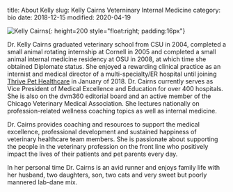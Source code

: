 title: About Kelly
slug: Kelly Cairns Veterninary Internal Medicine
category: bio
date: 2018-12-15
modified: 2020-04-19

![Kelly Cairns]({static}/images/2018/kellycairns.jpg){: height=200 style="float:right; padding:16px"}

Dr. Kelly Cairns graduated veterinary school from CSU in 2004, completed a small animal rotating internship at Cornell in 2005 and completed a small animal internal medicine residency at OSU in 2008, at which time she obtained Diplomate status.  She enjoyed a rewarding clinical practice as an internist and medical director of a multi-specialty/ER hospital until joining [Thrive Pet Healthcare](https://www.thrivepetcare.com/thrive-guide/pathway-vet-alliance-becomes-thrive-pet-healthcare) in January of 2018.  Dr. Cairns currently serves as Vice President of Medical Excellence and Education for over 400 hospitals.  She is also on the dvm360 editorial board and an active member of the Chicago Veterinary Medical Association.  She lectures nationally on profession-related wellness coaching topics as well as internal medicine.

Dr. Cairns provides coaching and resources to support the medical excellence, professional development and sustained happiness of veterinary healthcare team members.  She is passionate about supporting the people in the veterinary profession on the front line who positively impact the lives of their patients and pet parents every day.


In her personal time Dr. Cairns is an avid runner and enjoys family life with her husband, two daughters, son, two cats and very sweet but poorly mannered lab-dane mix.
